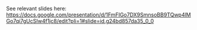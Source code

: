 See relevant slides here:
https://docs.google.com/presentation/d/1FmFIGo7DX9SmnsoBB9TQwp4lMGo7qi7gUcSIw4f1jc8/edit?pli=1#slide=id.g24bd857da35_0_0
